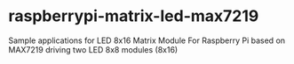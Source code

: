 # raspberrypi-matrix-led-max7219
Sample applications for LED 8x16 Matrix Module For Raspberry Pi based on MAX7219 driving two LED 8x8 modules (8x16)
